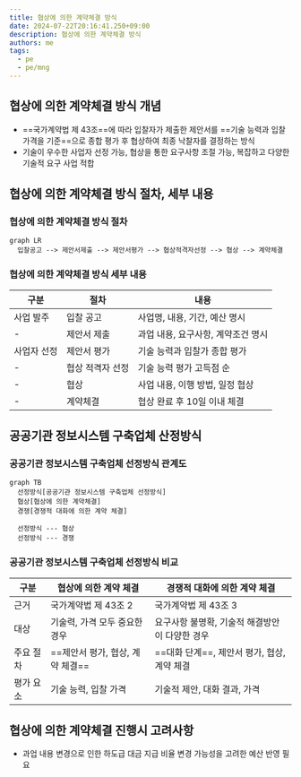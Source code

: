 ```yaml
---
title: 협상에 의한 계약체결 방식
date: 2024-07-22T20:16:41.250+09:00
description: 협상에 의한 계약체결 방식
authors: me
tags: 
  - pe
  - pe/mng
---
```


## 협상에 의한 계약체결 방식 개념

- ==국가계약법 제 43조==에 따라 입찰자가 제출한 제안서를 ==기술 능력과 입찰 가격을 기준==으로 종합 평가 후 협상하여 최종 낙찰자를 결정하는 방식
- 기술이 우수한 사업자 선정 가능, 협상을 통한 요구사항 조절 가능, 복잡하고 다양한 기술적 요구 사업 적합

## 협상에 의한 계약체결 방식 절차, 세부 내용

### 협상에 의한 계약체결 방식 절차

```mermaid
graph LR
  입찰공고 --> 제안서제출 --> 제안서평가 --> 협상적격자선정 --> 협상 --> 계약체결
```

### 협상에 의한 계약체결 방식 세부 내용

| 구분 | 절차 | 내용 |
| --- | --- | --- |
| 사업 발주 | 입찰 공고 | 사업명, 내용, 기간, 예산 명시 |
| - | 제안서 제출 | 과업 내용, 요구사항, 계약조건 명시 |
| 사업자 선정 | 제안서 평가 | 기술 능력과 입찰가 종합 평가 |
| - | 협상 적격자 선정 | 기술 능력 평가 고득점 순 |
| - | 협상 | 사업 내용, 이행 방법, 일정 협상 |
| - | 계약체결 | 협상 완료 후 10일 이내 체결 |

## 공공기관 정보시스템 구축업체 산정방식

### 공공기관 정보시스템 구축업체 선정방식 관계도

```mermaid
graph TB
  선정방식[공공기관 정보시스템 구축업체 선정방식]
  협상[협상에 의한 계약체결]
  경쟁[경쟁적 대화에 의한 계약 체결]

  선정방식 --- 협상
  선정방식 --- 경쟁
```

### 공공기관 정보시스템 구축업체 선정방식 비교

| 구분 | 협상에 의한 계약 체결 | 경쟁적 대화에 의한 계약 체결 |
| --- | --- | --- |
| 근거 | 국가계약법 제 43조 2 | 국가계약법 제 43조 3 |
| 대상 | 기술력, 가격 모두 중요한 경우 | 요구사항 불명확, 기술적 해결방안이 다양한 경우 |
| 주요 절차 | ==제안서 평가, 협상, 계약 체결== | ==대화 단계==, 제안서 평가, 협상, 계약 체결 |
| 평가 요소 | 기술 능력, 입찰 가격 | 기술적 제안, 대화 결과, 가격 |

## 협상에 의한 계약체결 진행시 고려사항

- 과업 내용 변경으로 인한 하도급 대금 지급 비율 변경 가능성을 고려한 예산 반영 필요
